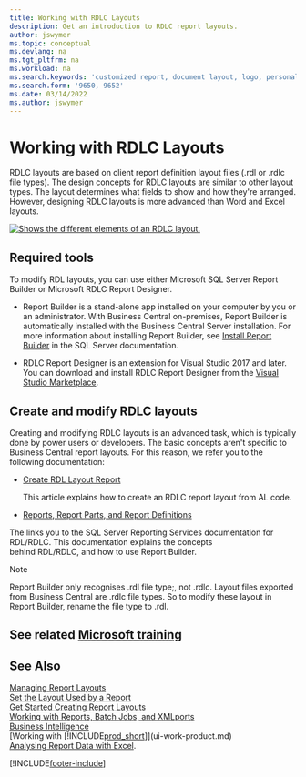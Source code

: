 ```yaml
---
title: Working with RDLC Layouts
description: Get an introduction to RDLC report layouts.
author: jswymer
ms.topic: conceptual
ms.devlang: na
ms.tgt_pltfrm: na
ms.workload: na
ms.search.keywords: 'customized report, document layout, logo, personalize'
ms.search.form: '9650, 9652'
ms.date: 03/14/2022
ms.author: jswymer
---
```

# Working with RDLC Layouts

RDLC layouts are based on client report definition layout files (.rdl or .rdlc file types). The design concepts for RDLC layouts are similar to other layout types. The layout determines what fields to show and how they're arranged. However, designing RDLC layouts is more advanced than Word and Excel layouts.

[![Shows the different elements of an RDLC layout.](media/rdlc-layout.png)](media/rdlc-layout.png#lightbox)

## Required tools

To modify RDL layouts, you can use either Microsoft SQL Server Report Builder or Microsoft RDLC Report Designer.

- Report Builder is a stand-alone app installed on your computer by you or an administrator. With Business Central on-premises, Report Builder is automatically installed with the Business Central Server installation. For more information about installing Report Builder, see [Install Report Builder](/sql/reporting-services/install-windows/install-report-builder) in the SQL Server documentation.

- RDLC Report Designer is an extension for Visual Studio 2017 and later. You can download and install RDLC Report Designer from the [Visual Studio Marketplace](https://marketplace.visualstudio.com/items?itemName=ProBITools.MicrosoftRdlcReportDesignerforVisualStudio-18001).

## Create and modify RDLC layouts

Creating and modifying RDLC layouts is an advanced task, which is typically done by power users or developers. The basic concepts aren't specific to Business Central report layouts. For this reason, we refer you to the following documentation:

- [Create RDL Layout Report](/dynamics365/business-central/dev-itpro/developer/devenv-howto-rdl-report-layout)

    This article explains how to create an RDLC report layout from AL code.

- [Reports, Report Parts, and Report Definitions ](/sql/reporting-services/report-design/reports-report-parts-and-report-definitions-report-builder-and-ssrs?)

 The links you to the SQL Server Reporting Services documentation for RDL/RDLC. This documentation explains the concepts  
behind RDL/RDLC, and how to use Report Builder.

> [!NOTE]
> Report Builder only recognises .rdl file type;, not .rdlc. Layout files exported from Business Central are .rdlc file types. So to modify these layout in Report Builder, rename the file type to .rdl.

## See related [Microsoft training](/training/modules/change-documents-dynamics-365-business-central/index)

## See Also

[Managing Report Layouts](ui-manage-report-layouts.md)  
[Set the Layout Used by a Report](ui-set-report-layout.md)  
[Get Started Creating Report Layouts](ui-get-started-layouts.md)  
[Working with Reports, Batch Jobs, and XMLports](ui-work-report.md)  
[Business Intelligence](bi.md)  
[Working with [!INCLUDE[prod_short](includes/prod_short.md)]](ui-work-product.md)  
[Analysing Report Data with Excel](report-analyze-excel.md).

[!INCLUDE[footer-include](includes/footer-banner.md)]
